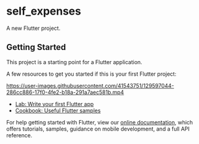 # self_expenses

A new Flutter project.

## Getting Started

This project is a starting point for a Flutter application.

A few resources to get you started if this is your first Flutter project:


https://user-images.githubusercontent.com/41543751/129597044-286cc886-17f0-4fe2-b18a-291a7aec581b.mp4


- [Lab: Write your first Flutter app](https://flutter.dev/docs/get-started/codelab)
- [Cookbook: Useful Flutter samples](https://flutter.dev/docs/cookbook)

For help getting started with Flutter, view our
[online documentation](https://flutter.dev/docs), which offers tutorials,
samples, guidance on mobile development, and a full API reference.

